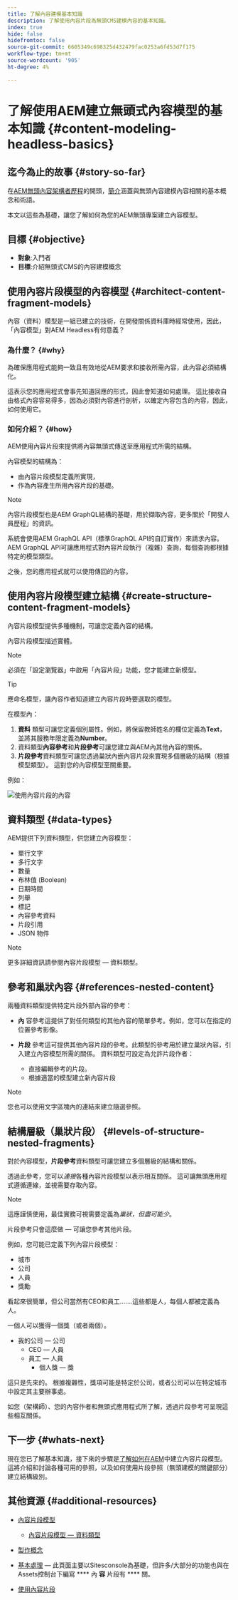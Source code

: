 ```yaml
---
title: 了解內容建模基本知識
description: 了解使用內容片段為無頭CMS建模內容的基本知識。
index: true
hide: false
hidefromtoc: false
source-git-commit: 6605349c698325d432479fac0253a6fd53d7f175
workflow-type: tm+mt
source-wordcount: '905'
ht-degree: 4%

---
```



# 了解使用AEM建立無頭式內容模型的基本知識 {#content-modeling-headless-basics}

## 迄今為止的故事 {#story-so-far}

在[AEM無頭內容架構者歷程](overview.md)的開頭，[簡介](introduction.md)涵蓋與無頭內容建模內容相關的基本概念和術語。

本文以這些為基礎，讓您了解如何為您的AEM無頭專案建立內容模型。

## 目標 {#objective}

* **對象**:入門者
* **目標**:介紹無頭式CMS的內容建模概念

## 使用內容片段模型的內容模型 {#architect-content-fragment-models}

內容（資料）模型是一組已建立的技術，在開發關係資料庫時經常使用，因此，「內容模型」對AEM Headless有何意義？

### 為什麼？ {#why}

為確保應用程式能夠一致且有效地從AEM要求和接收所需內容，此內容必須結構化。

這表示您的應用程式會事先知道回應的形式，因此會知道如何處理。 這比接收自由格式內容容易得多，因為必須對內容進行剖析，以確定內容包含的內容，因此，如何使用它。

### 如何介紹？ {#how}

AEM使用內容片段來提供將內容無頭式傳送至應用程式所需的結構。

內容模型的結構為：

* 由內容片段模型定義所實現，
* 作為內容產生所用內容片段的基礎。

>[!NOTE]
>
>內容片段模型也是AEM GraphQL結構的基礎，用於擷取內容，更多關於「開發人員歷程」的資訊。

系統會使用AEM GraphQL API（標準GraphQL API的自訂實作）來請求內容。 AEM GraphQL API可讓應用程式對內容片段執行（複雜）查詢，每個查詢都根據特定的模型類型。

之後，您的應用程式就可以使用傳回的內容。

## 使用內容片段模型建立結構 {#create-structure-content-fragment-models}

內容片段模型提供多種機制，可讓您定義內容的結構。

內容片段模型描述實體。

>[!NOTE]
>必須在「設定瀏覽器」中啟用「內容片段」功能，您才能建立新模型。

>[!TIP]
>
>應命名模型，讓內容作者知道建立內容片段時要選取的模型。

在模型內：

1. **資料** 類型可讓您定義個別屬性。例如，將保留教師姓名的欄位定義為&#x200B;**Text**，並將其服務年限定義為&#x200B;**Number**。
1. 資料類型&#x200B;**內容參考**&#x200B;和&#x200B;**片段參考**&#x200B;可讓您建立與AEM內其他內容的關係。
1. **片段參考**&#x200B;資料類型可讓您透過巢狀內嵌內容片段來實現多個層級的結構（根據模型類型）。 這對您的內容模型至關重要。

例如：

![使用內容片段的內容](assets/headless-modeling-01.png "模型使用內容片段")

## 資料類型 {#data-types}

AEM提供下列資料類型，供您建立內容模型：

* 單行文字
* 多行文字
* 數量
* 布林值 (Boolean)
* 日期時間
* 列舉
* 標記
* 內容參考資料
* 片段引用
* JSON 物件

>[!NOTE]
>
>更多詳細資訊請參閱內容片段模型 — 資料類型。

## 參考和巢狀內容 {#references-nested-content}

兩種資料類型提供特定片段外部內容的參考：

* **內**
容參考這提供了對任何類型的其他內容的簡單參考。例如，您可以在指定的位置參考影像。

* **片段**
參考這可提供其他內容片段的參考。此類型的參考用於建立巢狀內容，引入建立內容模型所需的關係。
資料類型可設定為允許片段作者：
   * 直接編輯參考的片段。
   * 根據適當的模型建立新內容片段

>[!NOTE]
>
>您也可以使用文字區塊內的連結來建立隨選參照。

## 結構層級（巢狀片段） {#levels-of-structure-nested-fragments}

對於內容模型，**片段參考**&#x200B;資料類型可讓您建立多個層級的結構和關係。

透過此參考，您可以&#x200B;*連接*&#x200B;各種內容片段模型以表示相互關係。 這可讓無頭應用程式遵循連線，並視需要存取內容。

>[!NOTE]
>
>這應謹慎使用，最佳實務可視需要定義為&#x200B;*巢狀，但盡可能少*。

片段參考只會這麼做 — 可讓您參考其他片段。

例如，您可能已定義下列內容片段模型：

* 城市
* 公司
* 人員
* 獎勵

看起來很簡單，但公司當然有CEO和員工…….這些都是人，每個人都被定義為人。

一個人可以獲得一個獎（或者兩個）。

* 我的公司 — 公司
   * CEO — 人員
   * 員工 — 人員
      * 個人獎 — 獎

這只是先來的。 根據複雜性，獎項可能是特定於公司，或者公司可以在特定城市中設定其主要辦事處。

如您（架構師）、您的內容作者和無頭式應用程式所了解，透過片段參考可呈現這些相互關係。

## 下一步 {#whats-next}

現在您已了解基本知識，接下來的步驟是[了解如何在AEM](model-structure.md)中建立內容片段模型。 這將介紹和討論各種可用的參照，以及如何使用片段參照（無頭建模的關鍵部分）建立結構級別。

## 其他資源 {#additional-resources}

* [內容片段模型](/help/assets/content-fragments/content-fragments-models.md)

   * [內容片段模型 — 資料類型](/help/assets/content-fragments/content-fragments-models.md#data-types)

* [製作概念](/help/sites-cloud/authoring/getting-started/concepts.md)

* [基本處理](/help/sites-cloud/authoring/getting-started/basic-handling.md)  — 此頁面主要以Sitesconsole為基礎，但許多/大部分的功能也與在Assets控制台下編寫 **** 內 **容** 片段有 **** 關。

* [使用內容片段](/help/assets/content-fragments/content-fragments.md)
